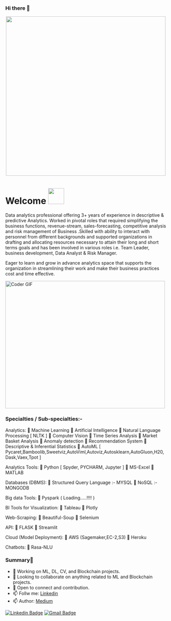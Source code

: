 ### Hi there 👋
<p  align="center"><img height="500" src = "https://media.giphy.com/media/m9vR4n6NNzWJGn9mO7/giphy.gif"></p>

# Welcome <img src="https://media.giphy.com/media/mGcNjsfWAjY5AEZNw6/giphy.gif" width="50">
Data analytics professional offering 3+ years of experience in descriptive & predictive Analytics. Worked in pivotal roles that required simplifying the business functions, revenue-stream, sales-forecasting, competitive analysis and risk management of Business .Skilled with ability to interact with personnel from different backgrounds and supported organizations in drafting and allocating resources necessary to attain their long and short terms goals and has been involved in various roles i.e. Team Leader, business development, Data Analyst & Risk Manager.

Eager to learn and grow in advance analytics space that supports the organization in streamlining their work and make their business practices cost and time effective.

<img src="https://media.giphy.com/media/SWoSkN6DxTszqIKEqv/giphy.gif" alt="Coder GIF" width="500" height="400">

### Specialties / Sub-specialties:-

Analytics:
 Machine Learning
 Artificial Intelligence
 Natural Language Processing [ NLTK ]
 Computer Vision
 Time Series Analysis
 Market Basket Analysis
 Anomaly detection
 Recommendation System
 Descriptive & Inferential Statistics
 AutoML [ Pycaret,Bamboolib,Sweetviz,AutoViml,Autoviz,Autosklearn,AutoGluon,H20,Dask,Vaex,Tpot ]

Analytics Tools:
 Python [ Spyder, PYCHARM, Jupyter ]
 MS-Excel
 MATLAB

Databases (DBMS):
 Structured Query Language :- MYSQL
 NoSQL :- MONGODB

Big data Tools:
 Pyspark ( Loading.....!!!! )

BI Tools for Visualization:
 Tableau
 Plotly

Web-Scraping:
 Beautiful-Soup
 Selenium

API:
 FLASK
 Streamlit

Cloud (Model Deployment):
 AWS (Sagemaker,EC-2,S3)
 Heroku

Chatbots:
 Rasa-NLU

### Summary👋
- 🔭 Working on ML, DL, CV, and Blockchain projects.
- 👯 Looking to collaborate on anything related to ML and Blockchain projects.
- 💬 Open to connect and contribution.
- 📫 Follw me: [Linkedin](https://www.linkedin.com/in/piyushpathak03/)
- 📫 Author: [Medium](https://medium.com/@piyushpathak03)

[![Linkedin Badge](https://img.shields.io/badge/-piyushpathak-blue?style=flat-square&logo=Linkedin&logoColor=white&link=https://www.linkedin.com/in/piyushpathak03/)](https://www.linkedin.com/in/piyushpathak03/)
[![Gmail Badge](https://img.shields.io/badge/-anirudhrapathak@gmail.com-c14438?style=flat-square&logo=Gmail&logoColor=white&link=mailto:anirudhrapathak@gmail.com)](mailto:anirudhrapathak@gmail.com)
